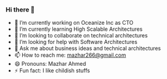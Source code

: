 ### Hi there 👋

- 🔭 I’m currently working on Oceanize Inc as CTO
- 🌱 I’m currently learning High Scalable Architectures
- 👯 I’m looking to collaborate on technical architectures
- 🤔 I’m looking for help with Software Architectures
- 💬 Ask me about business ideas and technical architectures
- 📫 How to reach me: mazhar266@gmail.com
- 😄 Pronouns: Mazhar Ahmed
- ⚡ Fun fact: I like childish stuffs
